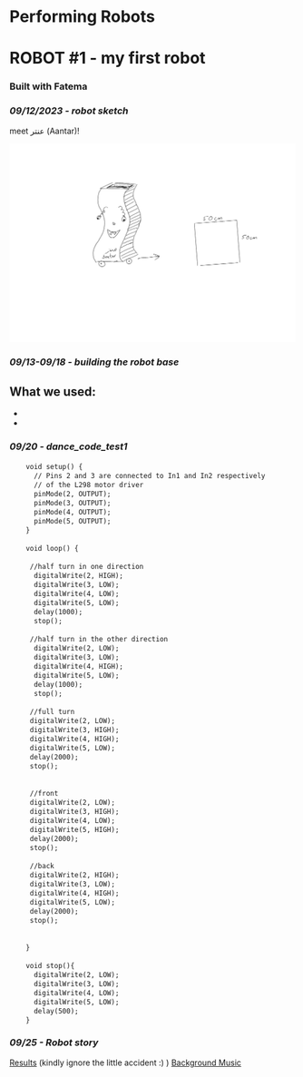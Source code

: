 # Performing Robots

# ROBOT #1 - my first robot
### Built with Fatema

###  *09/12/2023 - robot sketch*
meet عنتر (Aantar)!

![ANTAR](https://github.com/j-da-savage/Performing-robots/blob/main/sketch1.jpg)

###  *09/13-09/18 - building the robot base*

What we used:
-
-
-







###  *09/20 - dance_code_test1*

        void setup() {
          // Pins 2 and 3 are connected to In1 and In2 respectively
          // of the L298 motor driver
          pinMode(2, OUTPUT);
          pinMode(3, OUTPUT);
          pinMode(4, OUTPUT);
          pinMode(5, OUTPUT);
        }
        
        void loop() {
        
         //half turn in one direction
          digitalWrite(2, HIGH);
          digitalWrite(3, LOW);
          digitalWrite(4, LOW);
          digitalWrite(5, LOW);
          delay(1000); 
          stop(); 
          
         //half turn in the other direction
          digitalWrite(2, LOW);
          digitalWrite(3, LOW);
          digitalWrite(4, HIGH);
          digitalWrite(5, LOW);
          delay(1000); 
          stop();
          
         //full turn
         digitalWrite(2, LOW);
         digitalWrite(3, HIGH);
         digitalWrite(4, HIGH);
         digitalWrite(5, LOW);
         delay(2000); 
         stop();
        
        
         //front
         digitalWrite(2, LOW);
         digitalWrite(3, HIGH);
         digitalWrite(4, LOW);
         digitalWrite(5, HIGH);
         delay(2000); 
         stop();
        
         //back
         digitalWrite(2, HIGH);
         digitalWrite(3, LOW);
         digitalWrite(4, HIGH);
         digitalWrite(5, LOW);
         delay(2000); 
         stop();
         
        
        }
        
        void stop(){
          digitalWrite(2, LOW);
          digitalWrite(3, LOW);
          digitalWrite(4, LOW);
          digitalWrite(5, LOW);
          delay(500);
        }
###  *09/25 - Robot story*

[Results](https://youtube.com/shorts/l13Hn9hQDg0?feature=share) (kindly ignore the little accident :) )
[Background Music](https://youtu.be/lRXLAeogv5U?si=yIH5ja6Ax0gdW9EB)

